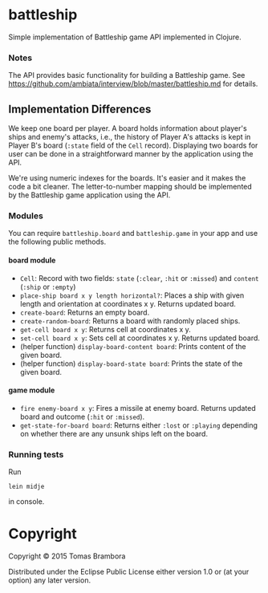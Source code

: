 # battleship

Simple implementation of Battleship game API implemented in Clojure.

### Notes
The API provides basic functionality for building a Battleship game. See
https://github.com/ambiata/interview/blob/master/battleship.md for details.


## Implementation Differences
We keep one board per player. A board holds information about player's ships
and enemy's attacks, i.e., the history of Player A's attacks is kept in Player
B's board (`:state` field of the `Cell` record). Displaying two boards for user
can be done in a straightforward manner by the application using the API.

We're using numeric indexes for the boards. It's easier and it makes the code
a bit cleaner. The letter-to-number mapping should be implemented by the Battleship
game application using the API.

### Modules

You can require `battleship.board` and `battleship.game` in your app and use the
following public methods.

#### board module
 * `Cell`: Record with two fields: `state` (`:clear`, `:hit` or `:missed`)
   and `content` (`:ship` or `:empty`)
 * `place-ship board x y length horizontal?`: Places a ship with given length and
   orientation at coordinates x y. Returns updated board.
 * `create-board`: Returns an empty board.
 * `create-random-board`: Returns a board with randomly placed ships.
 * `get-cell board x y`: Returns cell at coordinates x y.
 * `set-cell board x y`: Sets cell at coordinates x y. Returns updated board.
 * (helper function) `display-board-content board`: Prints content of the given board.
 * (helper function) `display-board-state board`: Prints the state of the given board.

#### game module
 * `fire enemy-board x y`: Fires a missile at enemy board. Returns updated board and
   outcome (`:hit` or `:missed`).
 * `get-state-for-board board`: Returns either `:lost` or `:playing` depending
   on whether there are any unsunk ships left on the board.

### Running tests
Run 
```shell
lein midje
```
in console.


# Copyright
Copyright © 2015 Tomas Brambora

Distributed under the Eclipse Public License either version 1.0 or (at
your option) any later version.
